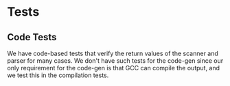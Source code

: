 # Tests

## Code Tests

We have code-based tests that verify the return values of the scanner and parser for many cases. We don't have such tests for the code-gen since our only requirement for the code-gen is that GCC can compile the output, and we test this in the compilation tests.
